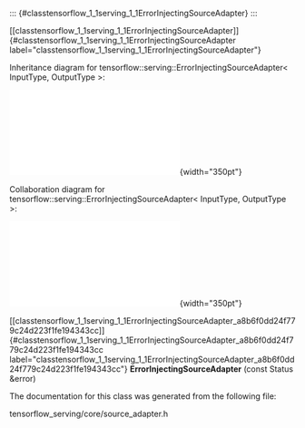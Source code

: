::: {#classtensorflow_1_1serving_1_1ErrorInjectingSourceAdapter}
:::

[\[classtensorflow\_1\_1serving\_1\_1ErrorInjectingSourceAdapter\]]{#classtensorflow_1_1serving_1_1ErrorInjectingSourceAdapter
label="classtensorflow_1_1serving_1_1ErrorInjectingSourceAdapter"}

Inheritance diagram for
tensorflow::serving::ErrorInjectingSourceAdapter$<$ InputType,
OutputType $>$:

![image](classtensorflow_1_1serving_1_1ErrorInjectingSourceAdapter__inherit__graph.pdf){width="350pt"}

Collaboration diagram for
tensorflow::serving::ErrorInjectingSourceAdapter$<$ InputType,
OutputType $>$:

![image](classtensorflow_1_1serving_1_1ErrorInjectingSourceAdapter__coll__graph.pdf){width="350pt"}

[\[classtensorflow\_1\_1serving\_1\_1ErrorInjectingSourceAdapter\_a8b6f0dd24f779c24d223f1fe194343cc\]]{#classtensorflow_1_1serving_1_1ErrorInjectingSourceAdapter_a8b6f0dd24f779c24d223f1fe194343cc
label="classtensorflow_1_1serving_1_1ErrorInjectingSourceAdapter_a8b6f0dd24f779c24d223f1fe194343cc"}
**ErrorInjectingSourceAdapter** (const Status &error)

The documentation for this class was generated from the following file:

tensorflow\_serving/core/source\_adapter.h
